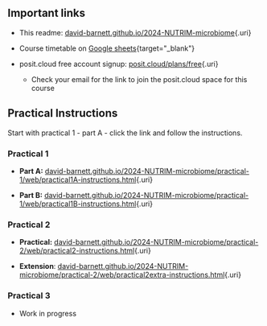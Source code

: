 ## Important links

-   This readme: [david-barnett.github.io/2024-NUTRIM-microbiome](https://david-barnett.github.io/2024-NUTRIM-microbiome){.uri}

-   Course timetable on [Google sheets](https://docs.google.com/spreadsheets/d/1mt0nUgz8h7Lax0L2wGjKzeZomPlQbVFaPmd1gahLUqA/edit?usp=sharing){target="_blank"}

-   posit.cloud free account signup: [posit.cloud/plans/free](https://posit.cloud/plans/free){.uri}

    -   Check your email for the link to join the posit.cloud space for this course

## Practical Instructions

Start with practical 1 - part A - click the link and follow the instructions.

### Practical 1

-   **Part A:** [david-barnett.github.io/2024-NUTRIM-microbiome/practical-1/web/practical1A-instructions.html](https://david-barnett.github.io/2024-NUTRIM-microbiome/practical-1/web/practical1A-instructions.html){.uri}

-   **Part B:** [david-barnett.github.io/2024-NUTRIM-microbiome/practical-1/web/practical1B-instructions.html](https://david-barnett.github.io/2024-NUTRIM-microbiome/practical-1/web/practical1B-instructions.html){.uri}

### Practical 2

-   **Practical:** [david-barnett.github.io/2024-NUTRIM-microbiome/practical-2/web/practical2-instructions.html](https://david-barnett.github.io/2024-NUTRIM-microbiome/practical-2/web/practical2-instructions.html){.uri}

-   **Extension**: [david-barnett.github.io/2024-NUTRIM-microbiome/practical-2/web/practical2extra-instructions.html](https://david-barnett.github.io/2024-NUTRIM-microbiome/practical-2/web/practical2extra-instructions.html){.uri}

### Practical 3

-   Work in progress
